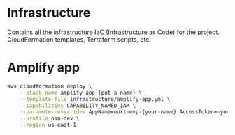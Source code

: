 # Infrastructure
Contains all the infrastructure IaC (Infrastructure as Code) for the project. CloudFormation templates, Terraform scripts, etc.

# Amplify app

```sh
aws cloudformation deploy \
    --stack-name amplify-app-{put a name} \
    --template-file infrastructure/amplify-app.yml \
    --capabilities CAPABILITY_NAMED_IAM \
    --parameter-overrides AppName=nuxt-mvp-{your-name} AccessToken=<your token>\
    --profile psn-dev \
    --region us-east-1
```
